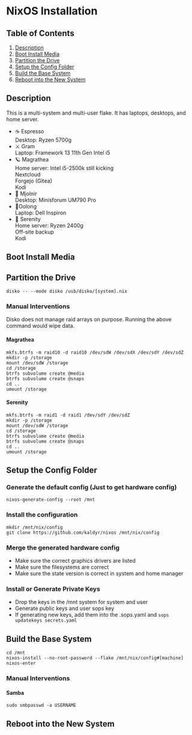 # NixOS Installation

## Table of Contents
1. [Description](#description)
1. [Boot Install Media](#boot-install-media)
1. [Partition the Drive](#partition-the-drive)
1. [Setup the Config Folder](#setup-the-config-folder)
1. [Build the Base System](#build-the-base-system)
1. [Reboot into the New System](#reboot-into-the-new-system)

## Description

This is a multi-system and multi-user flake.  It has laptops, desktops, and home server.
- ☕ Espresso  
Desktop: Ryzen 5700g  
- ⚔ Gram  
Laptop: Framework 13 11th Gen Intel i5  
- 🪐 Magrathea  
Home server: Intel i5-2500k still kicking  
Nextcloud  
Forgejo (Gitea)  
Kodi  
- 🔨 Mjolnir  
Desktop: Minisforum UM790 Pro  
- 🍵Oolong  
Laptop: Dell Inspiron  
- 🚀 Serenity  
Home server: Ryzen 2400g  
Off-site backup  
Kodi  

## Boot Install Media

## Partition the Drive  
```fish
disko -- --mode disko /usb/disko/[system].nix
```
### Manual Interventions
Disko does not manage raid arrays on purpose.  Running the above command would wipe data.

#### Magrathea
```fish
mkfs.btrfs -m raid10 -d raid10 /dev/sdW /dev/sdX /dev/sdY /dev/sdZ
mkdir -p /storage
mount /dev/sdW /storage
cd /storage
btrfs subvolume create @media
btrfs subvolume create @snaps
cd ..
umount /storage
```
#### Serenity
```fish
mkfs.btrfs -m raid1 -d raid1 /dev/sdY /dev/sdZ
mkdir -p /storage
mount /dev/sdW /storage
cd /storage
btrfs subvolume create @media
btrfs subvolume create @snaps
cd ..
umount /storage
```
## Setup the Config Folder

### Generate the default config (Just to get hardware config)
```fish
nixos-generate-config --root /mnt
```
### Install the configuration
```fish
mkdir /mnt/nix/config
git clone https://github.com/kaldyr/nixos /mnt/nix/config
```
### Merge the generated hardware config  
- Make sure the correct graphics drivers are listed  
- Make sure the filesystems are correct  
- Make sure the state version is correct in system and home manager

### Install or Generate Private Keys
- Drop the keys in the /mnt system for system and user
- Generate public keys and user sops key
- If generating new keys, add them into the .sops.yaml and ```sops updatekeys secrets.yaml```

## Build the Base System
```fish
cd /mnt
nixos-install --no-root-password --flake /mnt/nix/config#[machine]
nixos-enter
```
### Manual Interventions

#### Samba
```fish
sudo smbpasswd -a USERNAME
```
## Reboot into the New System
